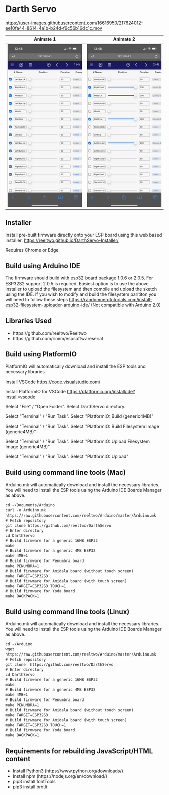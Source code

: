 # Darth Servo

https://user-images.githubusercontent.com/16616950/217624012-ee10fa44-8614-4a1b-b24d-f9c56b16dc1c.mov

Animate 1 | Animate 2
:-: | :-:
![Animate 1/4](images/animate1.png "Animate 1/4") | ![Animate 2/4](images/animate2.png "Animate 2/4")

## Installer

Install pre-built firmware directly onto your ESP board using this web based installer.
https://reeltwo.github.io/DarthServo-Installer/

Requires Chrome or Edge.

## Build using Arduino IDE

The firmware should build with esp32 board package 1.0.6 or 2.0.5. For ESP32S2 support 2.0.5 is required. Easiest option is to use the above installer to upload the filesystem and then compile and upload the sketch using the IDE. If you wish to modify and build the filesystem parititon you will need to follow these steps https://randomnerdtutorials.com/install-esp32-filesystem-uploader-arduino-ide/
(Not compatible with Arduino 2.0)

## Libraries Used

<ul>
<li>https://github.com/reeltwo/Reeltwo</li>
<li>https://github.com/rimim/espsoftwareserial</li>
</ul>

## Build using PlatformIO

PlatformIO will automatically download and install the ESP tools and necessary libraries.

Install VSCode https://code.visualstudio.com/

Install PlatformIO for VSCode https://platformio.org/install/ide?install=vscode

Select "File" / "Open Folder". Select DarthServo directory.

Select "Terminal" / "Run Task". Select "PlatformIO: Build (generic4MB)"

Select "Terminal" / "Run Task". Select "PlatformIO: Build Filesystem Image (generic4MB)"

Select "Terminal" / "Run Task". Select "PlatformIO: Upload Filesystem Image (generic4MB)"

Select "Terminal" / "Run Task". Select "PlatformIO: Upload"

## Build using command line tools (Mac)

Arduino.mk will automatically download and install the necessary libraries. You will need to install the ESP tools using the Arduino IDE Boards Manager as above.

    cd ~/Documents/Arduino
    curl -o Arduino.mk https://raw.githubusercontent.com/reeltwo/Arduino/master/Arduino.mk
    # Fetch repository
    git clone https://github.com/reeltwo/DarthServo
    # Enter directory
    cd DarthServo
    # Build firmware for a generic 16MB ESP32
    make
    # Build firmware for a generic 4MB ESP32
    make 4MB=1
    # Build firmware for Penumbra board
    make PENUMBRA=1
    # Build firwmare for Amidala board (without touch screen)
    make TARGET=ESP32S3
    # Build firwmare for Amidala board (with touch screen)
    make TARGET=ESP32S3 TOUCH=1
    # Build firmware for Yoda board
    make BACKPACK=1

## Build using command line tools (Linux)

Arduino.mk will automatically download and install the necessary libraries. You will need to install the ESP tools using the Arduino IDE Boards Manager as above.

    cd ~/Arduino
    wget https://raw.githubusercontent.com/reeltwo/Arduino/master/Arduino.mk
    # Fetch repository
    git clone  https://github.com/reeltwo/DarthServo
    # Enter directory
    cd DarthServo
    # Build firmware for a generic 16MB ESP32
    make
    # Build firmware for a generic 4MB ESP32
    make 4MB=1
    # Build firmware for Penumbra board
    make PENUMBRA=1
    # Build firwmare for Amidala board (without touch screen)
    make TARGET=ESP32S3
    # Build firwmare for Amidala board (with touch screen)
    make TARGET=ESP32S3 TOUCH=1
    # Build firmware for Yoda board
    make BACKPACK=1

## Requirements for rebuilding JavaScript/HTML content

<ul>
<li>Install Python3 (https://www.python.org/downloads/)</li>
<li>Install npm (https://nodejs.org/en/download/)</li>
<li>pip3 install fontTools</li>
<li>pip3 install brotli</li>
</ul>
